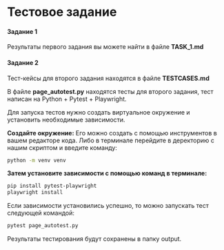 # Тестовое задание
#### Задание 1
Результаты первого задания вы можете найти в файле **TASK_1.md**

#### Задание 2
Тест-кейсы для второго задания находятся в файле **TESTCASES.md**

В файле **page_autotest.py** находятся тесты для второго задания, тест написан на Python + Pytest + Playwright.

Для запуска тестов нужно создать виртуальное окружение и установить необходимые зависимости.

**Создайте окружение:**
Его можно создать с помощью инструментов в вашем редакторе кода. Либо в терминале перейдите в деректорию с нашим скриптом и введите команду:
```bash
python -m venv venv
```

**Затем установите зависимости с помощью команд в терминале:**
```bash
pip install pytest-playwright
playwright install
```
Если зависимости установились успешно, то можно запускать тест следующей командой:
```bash
pytest page_autotest.py
```

Результаты тестирования будут сохранены в папку output.